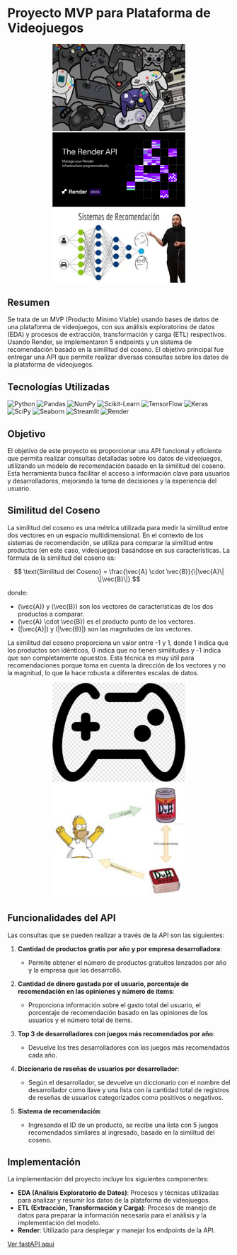 # Proyecto MVP para Plataforma de Videojuegos

<div align="center">
    <img src="https://github.com/jdbaquero84/Proyect1.1_MLOPs/blob/master/show1.jpg" alt="Descripción de la Imagen 1" width="300"/>
    <img src="https://github.com/jdbaquero84/Proyect1.1_MLOPs/blob/master/show2.png" alt="Descripción de la Imagen 2" width="300"/>
    <img src="https://github.com/jdbaquero84/Proyect1.1_MLOPs/blob/master/show3.jpg" alt="Descripción de la Imagen 3" width="300"/>
</div>

## Resumen

Se trata de un MVP (Producto Mínimo Viable) usando bases de datos de una plataforma de videojuegos, con sus análisis exploratorios de datos (EDA) y procesos de extracción, transformación y carga (ETL) respectivos. Usando Render, se implementaron 5 endpoints y un sistema de recomendación basado en la similitud del coseno. El objetivo principal fue entregar una API que permite realizar diversas consultas sobre los datos de la plataforma de videojuegos.

## Tecnologías Utilizadas

![Python](https://img.shields.io/badge/Python-3776AB?style=for-the-badge&logo=python&logoColor=white)
![Pandas](https://img.shields.io/badge/Pandas-150458?style=for-the-badge&logo=pandas&logoColor=white)
![NumPy](https://img.shields.io/badge/NumPy-013243?style=for-the-badge&logo=numpy&logoColor=white)
![Scikit-Learn](https://img.shields.io/badge/scikit--learn-F7931E?style=for-the-badge&logo=scikit-learn&logoColor=white)
![TensorFlow](https://img.shields.io/badge/TensorFlow-FF6F00?style=for-the-badge&logo=tensorflow&logoColor=white)
![Keras](https://img.shields.io/badge/Keras-D00000?style=for-the-badge&logo=keras&logoColor=white)
![SciPy](https://img.shields.io/badge/SciPy-8CAAE6?style=for-the-badge&logo=scipy&logoColor=white)
![Seaborn](https://img.shields.io/badge/Seaborn-3776AB?style=for-the-badge&logo=seaborn&logoColor=white)
![Streamlit](https://img.shields.io/badge/Streamlit-FF4B4B?style=for-the-badge&logo=streamlit&logoColor=white)
![Render](https://img.shields.io/badge/Render-46E3B7?style=for-the-badge&logo=render&logoColor=white)

## Objetivo

El objetivo de este proyecto es proporcionar una API funcional y eficiente que permita realizar consultas detalladas sobre los datos de videojuegos, utilizando un modelo de recomendación basado en la similitud del coseno. Esta herramienta busca facilitar el acceso a información clave para usuarios y desarrolladores, mejorando la toma de decisiones y la experiencia del usuario.

## Similitud del Coseno

La similitud del coseno es una métrica utilizada para medir la similitud entre dos vectores en un espacio multidimensional. En el contexto de los sistemas de recomendación, se utiliza para comparar la similitud entre productos (en este caso, videojuegos) basándose en sus características. La fórmula de la similitud del coseno es:

$$
\text{Similitud del Coseno} = \frac{\vec{A} \cdot \vec{B}}{\|\vec{A}\| \|\vec{B}\|}
$$

donde:
- \(\vec{A}\) y \(\vec{B}\) son los vectores de características de los dos productos a comparar.
- \(\vec{A} \cdot \vec{B}\) es el producto punto de los vectores.
- \(\|\vec{A}\|\) y \(\|\vec{B}\|\) son las magnitudes de los vectores.

La similitud del coseno proporciona un valor entre -1 y 1, donde 1 indica que los productos son idénticos, 0 indica que no tienen similitudes y -1 indica que son completamente opuestos. Esta técnica es muy útil para recomendaciones porque toma en cuenta la dirección de los vectores y no la magnitud, lo que la hace robusta a diferentes escalas de datos.

<div align="center">
    <img src="https://github.com/jdbaquero84/Proyect1.1_MLOPs/blob/master/imagen1.png" alt="Descripción de la Imagen 2" width="300"/>
    <img src="https://github.com/jdbaquero84/Proyect1.1_MLOPs/blob/master/imagen2.jpg" alt="Descripción de la Imagen 3" width="300"/>
</div>

## Funcionalidades del API

Las consultas que se pueden realizar a través de la API son las siguientes:

1. **Cantidad de productos gratis por año y por empresa desarrolladora**:
   - Permite obtener el número de productos gratuitos lanzados por año y la empresa que los desarrolló.

2. **Cantidad de dinero gastada por el usuario, porcentaje de recomendación en las opiniones y número de items**:
   - Proporciona información sobre el gasto total del usuario, el porcentaje de recomendación basado en las opiniones de los usuarios y el número total de items.

3. **Top 3 de desarrolladores con juegos más recomendados por año**:
   - Devuelve los tres desarrolladores con los juegos más recomendados cada año.

4. **Diccionario de reseñas de usuarios por desarrollador**:
   - Según el desarrollador, se devuelve un diccionario con el nombre del desarrollador como llave y una lista con la cantidad total de registros de reseñas de usuarios categorizados como positivos o negativos.

5. **Sistema de recomendación**:
   - Ingresando el ID de un producto, se recibe una lista con 5 juegos recomendados similares al ingresado, basado en la similitud del coseno.

## Implementación

La implementación del proyecto incluye los siguientes componentes:
- **EDA (Análisis Exploratorio de Datos)**: Procesos y técnicas utilizadas para analizar y resumir los datos de la plataforma de videojuegos.
- **ETL (Extracción, Transformación y Carga)**: Procesos de manejo de datos para preparar la información necesaria para el análisis y la implementación del modelo.
- **Render**: Utilizado para desplegar y manejar los endpoints de la API.

[Ver fastAPI aquí](https://proyect1-1-mlops.onrender.com/docs#/)

